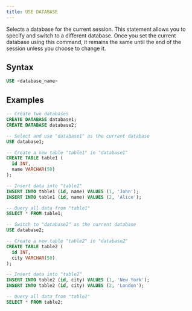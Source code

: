 ```yaml
---
title: USE DATABASE
---
```


Selects a database for the current session. This statement allows you to specify and switch to a different database. Once you set the current database using this command, it remains the same until the end of the session unless you choose to change it.

## Syntax

```sql
USE <database_name>
```

## Examples

```sql
-- Create two databases
CREATE DATABASE database1;
CREATE DATABASE database2;

-- Select and use "database1" as the current database
USE database1;

-- Create a new table "table1" in "database1"
CREATE TABLE table1 (
  id INT,
  name VARCHAR(50)
);

-- Insert data into "table1"
INSERT INTO table1 (id, name) VALUES (1, 'John');
INSERT INTO table1 (id, name) VALUES (2, 'Alice');

-- Query all data from "table1"
SELECT * FROM table1;

-- Switch to "database2" as the current database
USE database2;

-- Create a new table "table2" in "database2"
CREATE TABLE table2 (
  id INT,
  city VARCHAR(50)
);

-- Insert data into "table2"
INSERT INTO table2 (id, city) VALUES (1, 'New York');
INSERT INTO table2 (id, city) VALUES (2, 'London');

-- Query all data from "table2"
SELECT * FROM table2;
```